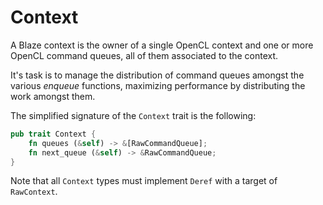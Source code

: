 # Context
A Blaze context is the owner of a single OpenCL context and one or more OpenCL command queues, all of them associated to the context.

It's task is to manage the distribution of command queues amongst the various _enqueue_ functions, maximizing performance by distributing the work amongst them.

The simplified signature of the `Context` trait is the following:
```rust
pub trait Context {
    fn queues (&self) -> &[RawCommandQueue];
    fn next_queue (&self) -> &RawCommandQueue;
}
```

Note that all `Context` types must implement `Deref` with a target of `RawContext`.